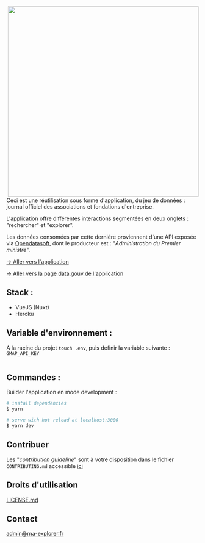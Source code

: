 <img  src="https://i.servimg.com/u/f45/12/16/25/08/rna-ex10.png"  height="500"  align="right">

<p>Ceci est une réutilisation sous forme d'application, du jeu de données : journal officiel des associations et fondations d'entreprise.

L'application offre différentes interactions segmentées en deux onglets : "rechercher" et "explorer".

Les données consomées par cette dernière proviennent d'une API exposée via <a  href="https://public.opendatasoft.com/"  target="_blank">Opendatasoft</a>, dont le producteur est : "_Administration du Premier ministre_".</p>

<a href="http://www.rna-explorer.fr/" target="_blank">&rarr; Aller vers l'application</a>

<a href="https://www.data.gouv.fr/fr/reuses/explorateur-dassociations/" target="_blank">&rarr; Aller vers la page data.gouv de l'application</a>

## Stack :

-   VueJS (Nuxt)
-   Heroku

## Variable d'environnement :

A la racine du projet `touch .env`, puis definir la variable suivante : `GMAP_API_KEY`

<div  style="clear: both;"></div>

## Commandes :

Builder l'application en mode development :

```bash
# install dependencies
$ yarn

# serve with hot reload at localhost:3000
$ yarn dev
```

## Contribuer

Les "_contribution guideline_" sont à votre disposition dans le fichier `CONTRIBUTING.md` accessible <a  href="https://github.com/HmZc/assos-finder/blob/master/CONTRIBUTING.md">ici</a>

## Droits d'utilisation

<a  href="https://github.com/HmZc/assos-finder/blob/master/CONTRIBUTING.md">LICENSE.md</a>

## Contact

admin@rna-explorer.fr
